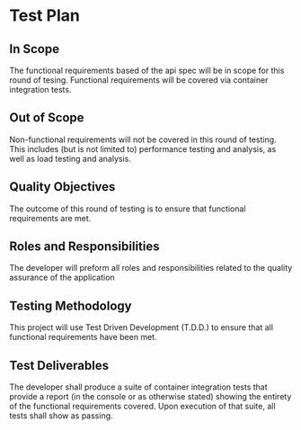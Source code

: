 # Test Plan

## In Scope
The functional requirements based of the api spec will be in scope for this round of tesing.
Functional requirements will be covered via container integration tests.

## Out of Scope
Non-functional requirements will not be covered in this round of testing. This includes (but is not limited to) performance testing and analysis, as well as load testing and analysis.

## Quality Objectives
The outcome of this round of testing is to ensure that functional requirements are met.

## Roles and Responsibilities
The developer will preform all roles and responsibilities related to the quality assurance of the application

## Testing Methodology
This project will use Test Driven Development (T.D.D.) to ensure that all functional requirements have been met.

## Test Deliverables
The developer shall produce a suite of container integration tests that provide a report (in the console or as otherwise stated)
showing the entirety of the functional requirements covered. Upon execution of that suite, all tests shall show as passing.